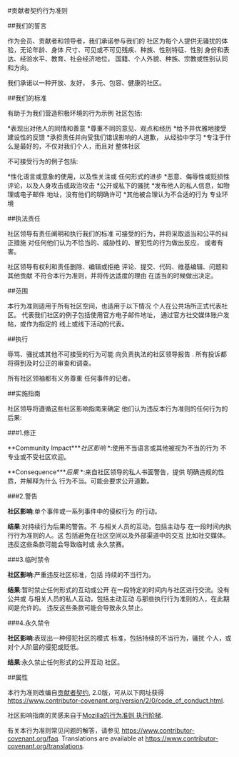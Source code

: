 #贡献者契约行为准则

##我们的誓言

作为会员、贡献者和领导者，我们承诺参与我们的
社区为每个人提供无骚扰的体验，无论年龄、身体
尺寸、可见或不可见残疾、种族、性别特征、性别
身份和表达、经验水平、教育、社会经济地位，
国籍、个人外貌、种族、宗教或性别认同
和方向。

我们承诺以一种开放、友好，
多元、包容、健康的社区。

##我们的标准

有助于为我们营造积极环境的行为示例
社区包括:

*表现出对他人的同情和善意
*尊重不同的意见、观点和经历
*给予并优雅地接受建设性的反馈
*承担责任并向受我们错误影响的人道歉，
从经验中学习
*专注于什么是最好的，不仅对我们个人，而且对
整体社区

不可接受行为的例子包括:

*性化语言或意象的使用，以及性关注或
任何形式的进步
*恶意、侮辱性或贬损性评论，以及人身攻击或政治攻击
*公开或私下的骚扰
*发布他人的私人信息，如物理或电子邮件
地址，没有他们的明确许可
*其他被合理认为不合适的行为
专业环境

##执法责任

社区领导有责任阐明和执行我们的标准
可接受的行为，并将采取适当和公平的纠正措施
对任何他们认为不恰当的、威胁性的、冒犯性的行为做出反应，
或者有害。

社区领导有权利和责任删除、编辑或拒绝
评论、提交、代码、维基编辑、问题和其他贡献
不符合本行为准则，并将传达适度的理由
在适当的时候做出决定。

##范围

本行为准则适用于所有社区空间，也适用于以下情况
个人在公共场所正式代表社区。
代表我们社区的例子包括使用官方电子邮件地址，
通过官方社交媒体账户发帖，或作为指定的
线上或线下活动的代表。

##执行

辱骂、骚扰或其他不可接受的行为可能
向负责执法的社区领导报告
.
所有投诉都将得到及时公正的审查和调查。

所有社区领袖都有义务尊重
任何事件的记者。

##实施指南

社区领导将遵循这些社区影响指南来确定
他们认为违反本行为准则的任何行为的后果:

###1.修正

**Community Impact****社区影响* *:使用不当语言或其他被视为不当的行为
不专业或不受社区欢迎。

**Consequence****后果* *:来自社区领导的私人书面警告，提供
明确违规的性质，并解释为什么
行为不当。可能会要求公开道歉。

###2.警告

**社区影响**:单个事件或一系列事件中的侵权行为
的行动。

**结果**:对持续行为后果的警告。不
与相关人员的互动，包括主动与
在一段时间内执行行为准则的人。这
包括避免在社区空间以及外部渠道中的交互
比如社交媒体。违反这些条款可能会导致临时或
永久禁赛。

###3.临时禁令

**社区影响**:严重违反社区标准，包括
持续的不当行为。

**结果**:暂时禁止任何形式的互动或公开
在一段特定的时间内与社区进行交流。没有公共或
与相关人员的私人互动，包括主动互动
与那些执行行为准则的人，在此期间是允许的。
违反这些条款可能会导致永久禁止。

###4.永久禁令

**社区影响**:表现出一种侵犯社区的模式
标准，包括持续的不当行为，骚扰
个人，或对个人阶层的侵犯或贬低。

**结果**:永久禁止任何形式的公开互动
社区。

##属性

本行为准则改编自[贡献者契约][主页],
2.0版，可从以下网址获得
https://www.contributor-covenant.org/version/2/0/code_of_conduct.html.

社区影响指南的灵感来自于[Mozilla的行为准则
执行阶梯](https://github.com/mozilla/diversity).

[主页]: https://www.contributor-covenant.org

有关本行为准则常见问题的解答，请参见
https://www.contributor-covenant.org/faq. Translations are available at
https://www.contributor-covenant.org/translations.
